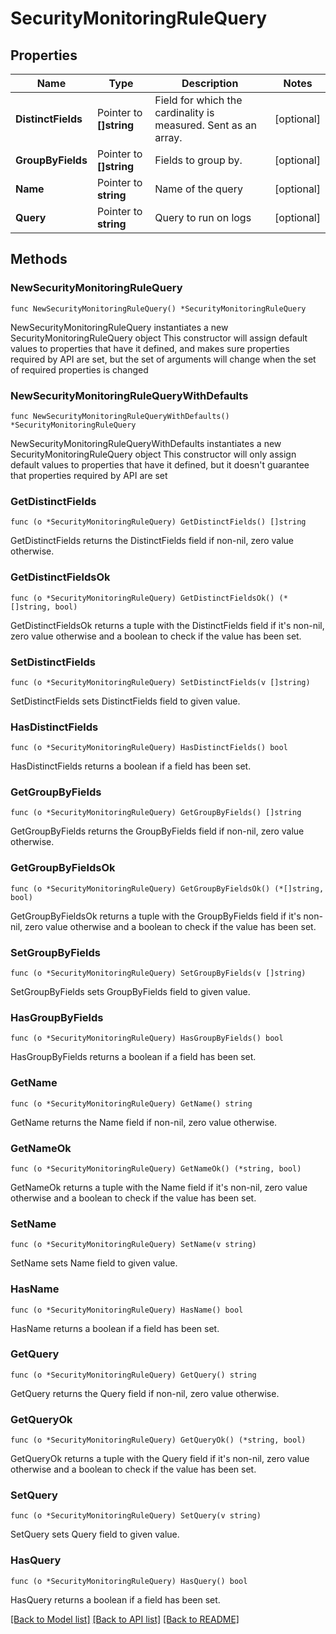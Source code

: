 # SecurityMonitoringRuleQuery

## Properties

Name | Type | Description | Notes
------------ | ------------- | ------------- | -------------
**DistinctFields** | Pointer to **[]string** | Field for which the cardinality is measured. Sent as an array. | [optional] 
**GroupByFields** | Pointer to **[]string** | Fields to group by. | [optional] 
**Name** | Pointer to **string** | Name of the query | [optional] 
**Query** | Pointer to **string** | Query to run on logs | [optional] 

## Methods

### NewSecurityMonitoringRuleQuery

`func NewSecurityMonitoringRuleQuery() *SecurityMonitoringRuleQuery`

NewSecurityMonitoringRuleQuery instantiates a new SecurityMonitoringRuleQuery object
This constructor will assign default values to properties that have it defined,
and makes sure properties required by API are set, but the set of arguments
will change when the set of required properties is changed

### NewSecurityMonitoringRuleQueryWithDefaults

`func NewSecurityMonitoringRuleQueryWithDefaults() *SecurityMonitoringRuleQuery`

NewSecurityMonitoringRuleQueryWithDefaults instantiates a new SecurityMonitoringRuleQuery object
This constructor will only assign default values to properties that have it defined,
but it doesn't guarantee that properties required by API are set

### GetDistinctFields

`func (o *SecurityMonitoringRuleQuery) GetDistinctFields() []string`

GetDistinctFields returns the DistinctFields field if non-nil, zero value otherwise.

### GetDistinctFieldsOk

`func (o *SecurityMonitoringRuleQuery) GetDistinctFieldsOk() (*[]string, bool)`

GetDistinctFieldsOk returns a tuple with the DistinctFields field if it's non-nil, zero value otherwise
and a boolean to check if the value has been set.

### SetDistinctFields

`func (o *SecurityMonitoringRuleQuery) SetDistinctFields(v []string)`

SetDistinctFields sets DistinctFields field to given value.

### HasDistinctFields

`func (o *SecurityMonitoringRuleQuery) HasDistinctFields() bool`

HasDistinctFields returns a boolean if a field has been set.

### GetGroupByFields

`func (o *SecurityMonitoringRuleQuery) GetGroupByFields() []string`

GetGroupByFields returns the GroupByFields field if non-nil, zero value otherwise.

### GetGroupByFieldsOk

`func (o *SecurityMonitoringRuleQuery) GetGroupByFieldsOk() (*[]string, bool)`

GetGroupByFieldsOk returns a tuple with the GroupByFields field if it's non-nil, zero value otherwise
and a boolean to check if the value has been set.

### SetGroupByFields

`func (o *SecurityMonitoringRuleQuery) SetGroupByFields(v []string)`

SetGroupByFields sets GroupByFields field to given value.

### HasGroupByFields

`func (o *SecurityMonitoringRuleQuery) HasGroupByFields() bool`

HasGroupByFields returns a boolean if a field has been set.

### GetName

`func (o *SecurityMonitoringRuleQuery) GetName() string`

GetName returns the Name field if non-nil, zero value otherwise.

### GetNameOk

`func (o *SecurityMonitoringRuleQuery) GetNameOk() (*string, bool)`

GetNameOk returns a tuple with the Name field if it's non-nil, zero value otherwise
and a boolean to check if the value has been set.

### SetName

`func (o *SecurityMonitoringRuleQuery) SetName(v string)`

SetName sets Name field to given value.

### HasName

`func (o *SecurityMonitoringRuleQuery) HasName() bool`

HasName returns a boolean if a field has been set.

### GetQuery

`func (o *SecurityMonitoringRuleQuery) GetQuery() string`

GetQuery returns the Query field if non-nil, zero value otherwise.

### GetQueryOk

`func (o *SecurityMonitoringRuleQuery) GetQueryOk() (*string, bool)`

GetQueryOk returns a tuple with the Query field if it's non-nil, zero value otherwise
and a boolean to check if the value has been set.

### SetQuery

`func (o *SecurityMonitoringRuleQuery) SetQuery(v string)`

SetQuery sets Query field to given value.

### HasQuery

`func (o *SecurityMonitoringRuleQuery) HasQuery() bool`

HasQuery returns a boolean if a field has been set.


[[Back to Model list]](../README.md#documentation-for-models) [[Back to API list]](../README.md#documentation-for-api-endpoints) [[Back to README]](../README.md)


